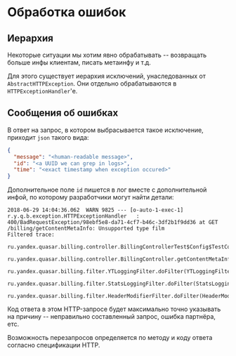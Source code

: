 # Обработка ошибок

## Иерархия
Некоторые ситуации мы хотим явно обрабатывать -- возвращать больше инфы клиентам, писать метаинфу и т.д.

Для этого существует иерархия исключений, унаследованных от `AbstractHTTPException`. Они отдельно обрабатываются в `HTTPExceptionHandler`'е.

## Сообщения об ошибках

В ответ на запрос, в котором выбрасывается такое исключение, приходит `json` такого вида:
```json
{
  "message": "<human-readable message>",
  "id": "<a UUID we can grep in logs>",
  "time": "<exact timestamp when exception occured>"
}
```

Дополнительное поле `id` пишется в лог вместе с дополнительной инфой, по которому разработчики могут найти детали:
```
2018-06-29 14:04:36.062  WARN 9825 --- [o-auto-1-exec-1] r.y.q.b.exception.HTTPExceptionHandler   : 400/BadRequestException/98ebf5e8-da71-4cf7-b46c-3df2b1f9dd36 at GET /billing/getContentMetaInfo: Unsupported type film
Filtered trace:
    ru.yandex.quasar.billing.controller.BillingControllerTest$Config$TestContentProvider.getContentMetaInfo(BillingControllerTest.java:449)
    ru.yandex.quasar.billing.controller.BillingController.getContentMetaInfo(BillingController.java:255)
    ru.yandex.quasar.billing.filter.YTLoggingFilter.doFilter(YTLoggingFilter.java:52)
    ru.yandex.quasar.billing.filter.StatsLoggingFilter.doFilter(StatsLoggingFilter.java:38)
    ru.yandex.quasar.billing.filter.HeaderModifierFilter.doFilter(HeaderModifierFilter.java:59)
```

Код ответа в этом HTTP-запросе будет максимально точно указывать на причину -- неправильно составленный запрос, ошибка партнёра, етс.

Возможность перезапросов определяется по методу и коду ответа согласно спецификации HTTP.

